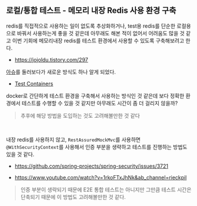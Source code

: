 ## 로컬/통합 테스트 - 메모리 내장 Redis 사용 환경 구축

redis를 직접적으로 사용하는 일이 없도록 추상화하거나, test용 redis를 단순한 로컬용으로 바꿔서 사용하는게 좋을 것 같은데 아무래도 해본 적이 없어서 어려움도 많을 것 같고 이번 기회에 메모리내장 redis를 테스트 환경에서 사용할 수 있도록 구축해보려고 한다.

- https://jojoldu.tistory.com/297

[아슈](https://github.com/kstyrc/embedded-redis/issues/130)를 둘러보다가 새로운 방식도 하나 알게 되었다.

- [Test Containers](https://www.testcontainers.org/quickstart/junit_5_quickstart/)

docker로 간단하게 테스트 환경을 구축해서 사용하는 방식인 것 같은데 보다 정확한 환경에서 테스트를 수행할 수 있을 것 같지만 아무래도 시간이 좀 더 걸리지 않을까?

> 추후에 해당 방법을 도입하는 것도 고려해볼만한 것 같다

<br>

내장 redis를 사용하지 않고, `RestAssuredMockMvc`를 사용하면 `@WithSecurityContext`를 사용해서 인증 부분을 생략하고 테스트를 진행하는 방법도 있을 것 같다.

- https://github.com/spring-projects/spring-security/issues/3721

- https://www.youtube.com/watch?v=1rkoFTxJhNk&ab_channel=rieckpil

> 인증 부분이 생략되기 때문에 E2E 통합 테스트는 아니지만 그만큼 테스트 시간은 단축되기 때문에 이 방법도 고려해볼만한 것 같다.